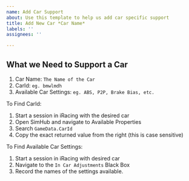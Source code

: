 ```yaml
---
name: Add Car Support
about: Use this template to help us add car specific support
title: Add New Car *Car Name*
labels: ''
assignees: ''

---
```


## What we Need to Support a Car

 1. Car Name: `The Name of the Car`
 2. CarId: `eg. bmwlmdh`
 3. Available Car Settings: `eg. ABS, P2P, Brake Bias, etc.`

To Find CarId:

 1. Start a session in iRacing with the desired car
 2. Open SimHub and navigate to Available Properties
 3. Search `GameData.CarId`
 4. Copy the exact returned value from the right (this is case sensitive)

To Find Available Car Settings: 

 1. Start a session in iRacing with desired car
 2. Navigate to the `In Car Adjustments` Black Box
 3. Record the names of the settings available.
